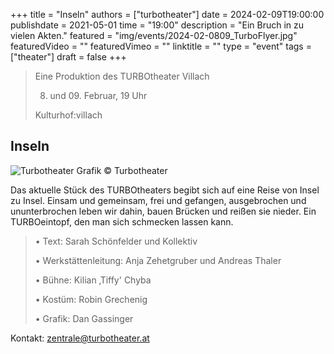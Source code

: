 +++
title = "Inseln"
authors = ["turbotheater"]
date = 2024-02-09T19:00:00
publishdate = 2021-05-01
time = "19:00"
description = "Ein Bruch in zu vielen Akten."
featured = "img/events/2024-02-0809_TurboFlyer.jpg"
featuredVideo = ""
featuredVimeo = ""
linktitle = ""
type = "event"
tags = ["theater"]
draft = false
+++

> Eine Produktion des TURBOtheater Villach
> 
> 08. und 09. Februar, 19 Uhr
> 
> Kulturhof:villach


## Inseln

![Turbotheater](/img/events/2024-02-0809_TurboText.jpg)
Grafik © Turbotheater

Das aktuelle Stück des TURBOtheaters begibt sich auf eine Reise von Insel zu Insel. Einsam und gemeinsam, frei und gefangen, ausgebrochen und ununterbrochen leben wir dahin, bauen Brücken und reißen sie nieder. Ein TURBOeintopf, den man sich schmecken lassen kann.

>• Text: Sarah Schönfelder und Kollektiv
>
>• Werkstättenleitung: Anja Zehetgruber und Andreas Thaler
>
>• Bühne: Kilian ‚Tiffy' Chyba
>
>• Kostüm: Robin Grechenig
>
>• Grafik: Dan Gassinger


Kontakt: zentrale@turbotheater.at

